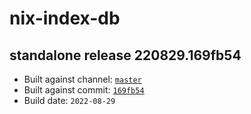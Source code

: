 # nix-index-db
## standalone release 220829.169fb54
- Built against channel: [`master`](https://github.com/nixos/nixpkgs/tree/master)
- Built against commit: [`169fb54`](https://github.com/NixOS/nixpkgs/commit/169fb54e9929676218f071dd461c946de595b316)
- Build date: `2022-08-29`
